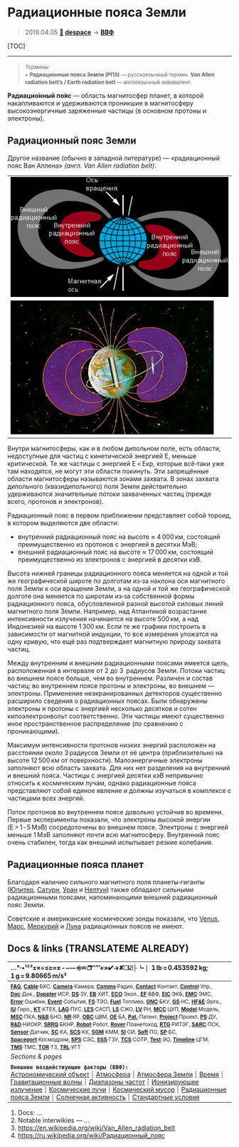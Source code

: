 # Радиационные пояса Земли
> 2019.04.05 **[🚀](../index/index.md) [despace](index.md)** → **[ВВФ](ef.md)**

[TOC]

---

> <small>*Термины:*<br> • **Радиационные пояса Земли (РПЗ)** — русскоязычный термин. **Van Allen radiation belt’s / Earth radiation belt** — англоязычный эквивалент.</small>

**Радиацио́нный по́яс** — область магнитосфер планет, в которой накапливаются и удерживаются проникшие в магнитосферу высокоэнергичные заряженные частицы (в основном протоны и электроны).



## Радиационный пояс Земли
Другое название (обычно в западной литературе) — «радиационный пояс Ван Аллена» *(англ. Van Allen radiation belt)*.

||
|:--|
|![](f/ef/van_allen_radiation_belt1.png)|
|![](f/ef/van_allen_radiation_belt2.jpg)|

Внутри магнитосферы, как и в любом дипольном поле, есть области, недоступные для частиц с кинетической энергией E, меньше критической. Те же частицы с энергией E < Екр, которые всё‑таки уже там находятся, не могут эти области покинуть. Эти запрещённые области магнитосферы называются зонами захвата. В зонах захвата дипольного (квазидипольного) поля Земли действительно удерживаются значительные потоки захваченных частиц (прежде всего, протонов и электронов).

Радиационный пояс в первом приближении представляет собой тороид, в котором выделяются две области:

   - внутренний радиационный пояс на высоте ≈ 4 000 км, состоящий преимущественно из протонов с энергией в десятки МэВ;
   - внешний радиационный пояс на высоте ≈ 17 000 км, состоящий преимущественно из электронов с энергией в десятки кэВ.

Высота нижней границы радиационного пояса меняется на одной и той же географической широте по долготам из‑за наклона оси магнитного поля Земли к оси вращения Земли, а на одной и той же географической долготе она меняется по широтам из‑за собственной формы радиационного пояса, обусловленной разной высотой силовых линий магнитного поля Земли. Например, над Атлантикой возрастание интенсивности излучения начинается на высоте 500 км, а над Индонезией на высоте 1 300 км. Если те же графики построить в зависимости от магнитной индукции, то все измерения уложатся на одну кривую, что ещё раз подтверждает магнитную природу захвата частиц.

Между внутренним и внешним радиационными поясами имеется щель, расположенная в интервале от 2 до 3  радиусов Земли. Потоки частиц во внешнем поясе больше, чем во внутреннем. Различен и состав частиц: во внутреннем поясе протоны и электроны, во внешнем — электроны. Применение неэкранированных детекторов существенно расширило сведения о радиационных поясах. Были обнаружены электроны и протоны с энергией несколько десятков и сотен килоэлектронвольт соответственно. Эти частицы имеют существенно иное пространственное распределение (по сравнению с проникающими).

Максимум интенсивности протонов низких энергий расположен на расстоянии около 3 радиусов Земли от её центра (приблизительно на высоте 12 500 км от поверхности). Малоэнергичные электроны заполняют всю область захвата. Для них нет разделения на внутренний и внешний пояса. Частицы с энергией десятки кэВ непривычно относить к космическим лучам, однако радиационные пояса представляют собой единое явление и должны изучаться в комплексе с частицами всех энергий.

Поток протонов во внутреннем поясе довольно устойчив во времени. Первые эксперименты показали, что электроны высокой энергии (E > 1 ‑ 5 МэВ) сосредоточены во внешнем поясе. Электроны с энергией меньше 1 МэВ заполняют почти всю магнитосферу. Внутренний пояс очень стабилен, тогда как внешний испытывает резкие колебания.



## Радиационные пояса планет
Благодаря наличию сильного магнитного поля планеты‑гиганты ([Юпитер](jupiter.md), [Сатурн](saturn.md), [Уран](uranus.md) и [Нептун](neptune.md)) также обладают сильными радиационными поясами, напоминающими внешний радиационный пояс Земли.

Советские и американские космические зонды показали, что [Venus](venus.md), [Марс](mars.md), [Меркурий](mercury.md) и [Луна](moon.md) радиационных поясов не имеют.



<p style="page-break-after:always"> </p>

## Docs & links (TRANSLATEME ALREADY)
|…°·•¹²³±×÷≤≥≈≠ ‑ −— ⎆✉ ❐“”’«»✔→✘☐☑├┕┆ 1 lb = 0.453592 kg; 1 g = 9.80665 m/s²|
|:--|
|<small>**[FAQ](faq.md)**, **[Cable](cable.md)**·БКС, **[Camera](cam.md)**·Камера, **[Comms](comms.md)**·Радио, **[Contact](contact.md)**·Контакт, **[Control](control.md)**·Упр., **[Doc](doc.md)**·Док., **[Doppler](doppler.md)**·ИСР, **[DS](ds.md)**·ЗУ, **[EB](eb.md)**·ХИТ, **[ECO](ecology.md)**·Экол., **[EF](ef.md)**·ВВФ, **[ElC](elc.md)**·ЭКБ, **[EMC](emc.md)**·ЭМС, **[Error](error.md)**·Ошибки, **[Event](event.md)**·События, **[FS](fs.md)**·ТЭО, **[Fuel](fuel.md)**·Топливо, **[GNC](gnc.md)**·БКУ, **[GS](scs.md)**·НС, **[HF&E](hfe.md)**·Эрго., **[IU](iu.md)**·Гиро., **[KT](kt.md)**·КТЕХ, **[LAG](lag.md)**·ПУC, **[LES](les.md)**·САСП, **[LS](ls.md)**·СЖО, **[LV](lv.md)**·РН, **[MCC](mcc.md)**·ЦУП, **[Model](model.md)**·Модель, **[MSC](sc.md)**·ПКА, **[N&B](nnb.md)**·БНО, **[NR](nr.md)**·ЯР, **[OBC](obc.md)**·ЦВМ, **[OE](oe.md)**·БА, **[Pat.](патент.md)**·Патент, **[Project](project.md)**·Проект, **[PS](ps.md)**·ДУ, **[R&D](rnd.md)**·НИОКР, **[SRRQ](srrq.md)**·БКНР, **[Robot](robotics.md)**·Робот, **[Rover](rover.md)**·Планетоход, **[RTG](rtg.md)**·РИТЭГ, **[SARC](sarc.md)**·ПСК, **[Sensor](sensor.md)**·Датчик, **[SC](sc.md)**·КА, **[SCS](scs.md)**·КК, **[SGM](sgm.md)**·КММ, **[SI](si.md)**·СИ, **[Soft](soft.md)**·ПО, **[SP](sp.md)**·БС, **[Spaceport](spaceport.md)**·Космодром, **[SPS](sps.md)**·СЭС, **[SSS](sss.md)**·ГЗУ, **[TCS](tcs.md)**·СОТР, **[Test](test.md)**·ЭО, **[Timeline](timeline.md)**·ЦГМ, **[TMS](tms.md)**·ТМС, **[TOR](tor.md)**·ТЗ, **[TRL](trl.md)**·УГТ</small>|
|*Sections & pages*|
|**`Внешние воздействующие факторы (ВВФ):`**<br> [Астрономический объект](aob.md) ┊ [Атмосфера](atmosphere.md) ┊ [Атмосфера Земли](earth_atmo.md) ┊ [Время](time.md) ┊ [Гравитационные волны](gravwave.md) ┊ [Диапазоны частот](rf.md) ┊ [Ионизирующее излучение](ion_rad.md) ┊ [Космические лучи](cr.md) ┊ [Космический мусор](sdeb.md) ┊ [Радиационные пояса Земли](varb.md) ┊ [Солнечная активность](solar_ph.md) ┊ [Стандартные условия](sctp.md)|

   1. Docs: …
   1. Notable interwikies — …
   1. <https://en.wikipedia.org/wiki/Van_Allen_radiation_belt>
   1. <https://ru.wikipedia.org/wiki/Радиационный_пояс>
